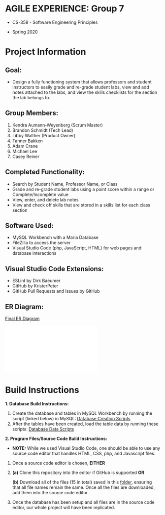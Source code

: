 # AGILE EXPERIENCE: Group 7

- CS-358 - Software Engineering Principles

- Spring 2020

# Project Information
Goal:
-----

- Design a fully functioning system that allows professors and student instructors to easily grade and re-grade student labs, view   and add notes attached to the labs, and view the skills checklists for the section the lab belongs to.


Group Members:
-------------
  1. Kendra Aumann-Weyenberg (Scrum Master)
  2. Brandon Schmidt (Tech Lead)
  3. Libby Walther (Product Owner)
  4. Tanner Bakken
  5. Adam Crane
  6. Michael Lee
  7. Casey Reiner


Completed Functionality:
------------------------
  - Search by Student Name, Professor Name, or Class
  - Grade and re-grade student labs using a point score within a range or Complete/Incomplete value
  - View, enter, and delete lab notes
  - View and check off skills that are stored in a skills list for each class section
  
  
Software Used:
--------------
  - MySQL Workbench with a Maria Database
  - FileZilla to access the server
  - Visual Studio Code (php, JavaScript, HTML) for web pages and database interactions
  
Visual Studio Code Extensions:
------------------------------
  - ESLint by Dirk Baeumer
  - GitHub by KristerPeter
  - GitHub Pull Requests and Issues by GitHub
  

ER Diagram: 
-----------
[Final ER Diagram](/Final_ER_Diagram)

![Image description](Final_ER_Diagram/ERDiagramFinal.pdf)


# Build Instructions
  
**1. Database Build Instructions:**

  1. Create the database and tables in MySQL Workbench by running the script (linked below) in MySQL: [Database Creation Scripts](/Database_Build_Instructions)      
  2. After the tables have been created, load the table data by running these scripts: [Database Data Scripts](/sql_scripts)
 
 
**2. Program Files/Source Code Build Instructions:**

  - **NOTE:** While we used Visual Studio Code, one should be able to use any source code editor that handles HTML, CSS, php, and Javascript files. 
  1. Once a source code editor is chosen, **EITHER** 
  
  2. **(a)** Clone this repository into the editor if GitHub is supported **OR** 
  
     **(b)** Download all of the files (15 in total) saved in this [folder](/Visual_Studio_Code_Files), ensuring that all file names remain the same. Once all the files are downloaded, add them into the source code editor.
         

  3. Once the database has been setup and all files are in the source code editor, our whole project will have been replicated.
